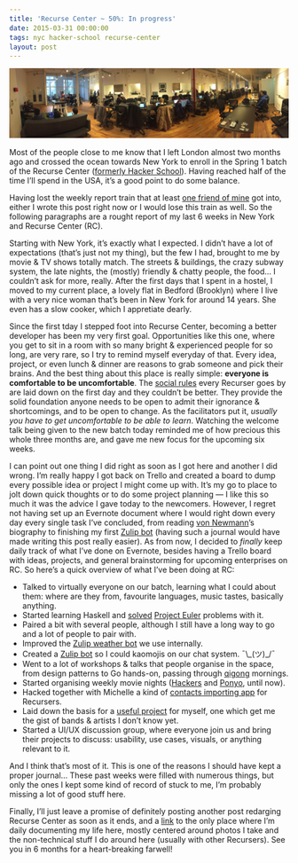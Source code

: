 ```yaml
---
title: 'Recurse Center ~ 50%: In progress'
date: 2015-03-31 00:00:00
tags: nyc hacker-school recurse-center
layout: post
---
```

![Panoramic view of Recurse Center](/images/posts/rc_panoramic.jpg)

Most of the people close to me know that I left London almost two months ago and crossed the ocean towards New York to enroll in the Spring 1 batch of the Recurse Center ([formerly Hacker School](https://www.recurse.com/blog/77-hacker-school-is-now-the-recurse-center)). Having reached half of the time I’ll spend in the USA, it’s a good point to do some balance.

Having lost the weekly report train that at least [one friend of mine](http://thewebivore.com/tag/recurse-center/) got into, either I wrote this post right now or I would lose this train as well. So the following paragraphs are a rought report of my last 6 weeks in New York and Recurse Center (RC).

Starting with New York, it’s exactly what I expected. I didn’t have a lot of expectations (that’s just not my thing), but the few I had, brought to me by movie & TV shows totally match. The streets & buildings, the crazy subway system, the late nights, the (mostly) friendly & chatty people, the food… I couldn’t ask for more, really. After the first days that I spent in a hostel, I moved to my current place, a lovely flat in Bedford (Brooklyn) where I live with a very nice woman that’s been in New York for around 14 years. She even has a slow cooker, which I appretiate dearly.

Since the first tday I stepped foot into Recurse Center, becoming a better developer has been my very first goal. Opportunities like this one, where you get to sit in a room with so many bright & experienced people for so long, are very rare, so I try to remind myself everyday of that. Every idea, project, or even lunch & dinner are reasons to grab someone and pick their brains. And the best thing about this place is really simple: __everyone is comfortable to be uncomfortable__. The [social rules](https://www.recurse.com/manual#sub-sec-social-rules) every Recurser goes by are laid down on the first day and they couldn’t be better. They provide the solid foundation anyone needs to be open to admit their ignorance & shortcomings, and to be open to change. As the facilitators put it, _usually you have to get uncomfortable to be able to learn_. Watching the welcome talk being given to the new batch today reminded me of how precious this whole three months are, and gave me new focus for the upcoming six weeks.

I can point out one thing I did right as soon as I got here and another I did wrong. I’m really happy I got back on Trello and created a board to dump every possible idea or project I might come up with. It’s my go to place to jolt down quick thoughts or to do some project planning — I like this so much it was the advice I gave today to the newcomers. However, I regret not having set up an Evernote document where I would right down every day every single task I’ve concluded, from reading [von Newmann](https://en.wikipedia.org/wiki/John_von_Neumann)’s biography to finishing my first [Zulip bot](http://github.com/gnclmorais/zulip-bot-kaomoji) (having such a journal would have made writing this post really easier). As from now, I decided to _finally_ keep daily track of what I’ve done on Evernote, besides having a Trello board with ideas, projects, and general brainstorming for upcoming enterprises on RC. So here’s a quick overview of what I’ve been doing at RC:

+ Talked to virtually everyone on our batch, learning what I could about them: where are they from, favourite languages, music tastes, basically anything.
+ Started learning Haskell and [solved](http://github.com/gnclmorais/euler-by-haskell) [Project Euler](http://projecteuler.net) problems with it.
+ Paired a bit with several people, although I still have a long way to go and a lot of people to pair with.
+ Improved the [Zulip weather bot](https://github.com/gnclmorais/weather-bot) we use internally.
+ Created a [Zulip bot](https://github.com/gnclmorais/zulip-bot-kaomoji) so I could kaomojis on our chat system. ¯\\\_(ツ)_/¯
+ Went to a lot of workshops & talks that people organise in the space, from design patterns to Go hands-on, passing through [qigong](https://en.wikipedia.org/wiki/Qigong) mornings.
+ Started organising weekly movie nights ([Hackers](http://www.imdb.com/title/tt0113243) and [Ponyo](http://www.imdb.com/title/tt0876563), until now).
+ Hacked together with Michelle a kind of [contacts importing app](https://github.com/gnclmorais/alumnum) for Recursers.
+ Laid down the basis for a [useful project](https://github.com/gnclmorais/music-gist) for myself, one which get me the gist of bands & artists I don’t know yet.
+ Started a UI/UX discussion group, where everyone join us and bring their projects to discuss: usability, use cases, visuals, or anything relevant to it.

And I think that’s most of it. This is one of the reasons I should have kept a proper journal… These past weeks were filled with numerous things, but only the ones I kept some kind of record of stuck to me, I’m probably missing a lot of good stuff here.

Finally, I’ll just leave a promise of definitely posting another post redarging Recurse Center as soon as it ends, and a [link](http://around-nyc-in-86-days.tumblr.com) to the only place where I’m daily documenting my life here, mostly centered around photos I take and the non-technical stuff I do around here (usually with other Recursers). See you in 6 months for a heart-breaking farwell!
